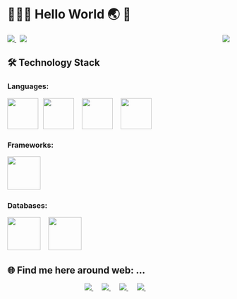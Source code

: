 # 👨🏻‍💻 Hello World 🌏 👋

<p> 
	<a href="mailto:gauravag.1005@gmail.com">
		<img src="https://img.shields.io/badge/Gmail-gauravag.1005%40gmail.com-d14836?style=social&logo=gmail" />
	</a>&nbsp;
	<a href="https://web.whatsapp.com/send?phone=917000255524&text=">
		<img src="https://img.shields.io/badge/WhatsApp-%2B91--7000255524-25d366?style=social&logo=whatsapp" />
	</a>
	<img src="https://komarev.com/ghpvc/?username=thegauravagrawal&color=brightgreen" align="right"/>
</p>

## 🛠 Technology Stack
### Languages:
<p>
	<img src="https://devicons.github.io/devicon/devicon.git/icons/html5/html5-original-wordmark.svg" width="70px" height="70px" />&ensp;
	<img src="https://devicons.github.io/devicon/devicon.git/icons/css3/css3-original-wordmark.svg" width="70px" height="70px" />&emsp; 
	<img src="https://devicons.github.io/devicon/devicon.git/icons/javascript/javascript-original.svg" width="70px" height="70px" />&emsp;
	<img src="https://devicons.github.io/devicon/devicon.git/icons/python/python-original.svg" width="70px" height="70px" />&emsp;
</p>

### Frameworks:
<p>
	<img src="https://devicons.github.io/devicon/devicon.git/icons/django/django-original.svg" width="75" height="75" />&emsp;
</p>

### Databases:
<p>
	<img src="https://devicons.github.io/devicon/devicon.git/icons/oracle/oracle-original.svg" width="75" height="75" />&emsp;
	<img src="https://devicons.github.io/devicon/devicon.git/icons/mysql/mysql-original-wordmark.svg" width="75" height="75" />&emsp;
</p>	

## 🌐 Find me here around web: ...
<p align="center">	
	<a href="https://www.facebook.com/gaurav.ag05">
		<img src="https://img.shields.io/badge/facebook-%231877F2.svg?&style=for-the-badge&logo=facebook&logoColor=white" />
	</a>&nbsp;&nbsp;&nbsp;&nbsp;
	<a href="https://www.instagram.com/thewildlibran">
		<img src="https://img.shields.io/badge/instagram-%23E4405F.svg?&style=for-the-badge&logo=instagram&logoColor=white" />
	</a>&nbsp;&nbsp;&nbsp;&nbsp;
	<a href="https://www.linkedin.com/in/gaurav-ag10">
		<img src="https://img.shields.io/badge/linkedin-%230077B5.svg?&style=for-the-badge&logo=linkedin&logoColor=white" />
	</a>&nbsp;&nbsp;&nbsp;&nbsp;
	<a href="https://twitter.com/gaurav_ag10">
		<img src="https://img.shields.io/badge/twitter-%231DA1F2.svg?&style=for-the-badge&logo=twitter&logoColor=white" />
	</a>&nbsp;&nbsp;&nbsp;&nbsp;
</p>


<!--
**thegauravagrawal/thegauravagrawal** is a ✨ _special_ ✨ repository because its `README.md` (this file) appears on your GitHub profile.

Here are some ideas to get you started:

- 🔭 I’m currently working on ...
- 🌱 I’m currently learning ...
- 👯 I’m looking to collaborate on ...
- 🤔 I’m looking for help with ...
- 💬 Ask me about ...
- 📫 How to reach me: ...
- 😄 Pronouns: ...
- ⚡ Fun fact: ...
-->
